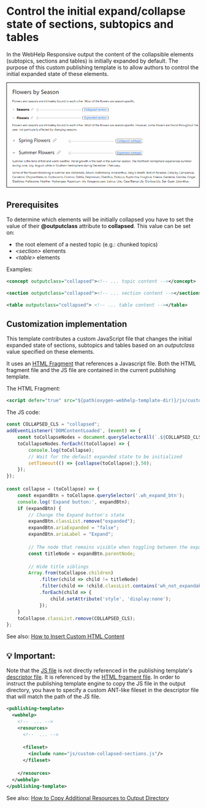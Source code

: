 # Control the initial expand/collapse state  of sections, subtopics and tables

In the WebHelp Responsive output the content of the collapsible elements (subtopics, sections and tables) is initially expanded by default.
The purpose of this custom publishing template is to allow authors to control the initial expanded state of these elements.

![Collapsible elements](media/collapsible-elements.png)

## Prerequisites

To determine which elements will be initially collapsed you have to set the value of their **@outputclass** attribute to **collapsed**. This value can be set on: 

- the root element of a nested topic (e.g.: chunked topics)
- *&lt;section>* elements
- *&lt;table>* elements

Examples:
```xml
<concept outputclass="collapsed"><!-- ... topic content --></concept>
```
```xml
<section outputclass="collapsed"><!-- ... section content --></section>
```
```xml
<table outputclass="collapsed"> <!-- ... table content --></table>
```


## Customization implementation
This template contributes a custom JavaScript file that changes the initial expanded state of sections, subtopics and tables based on an _outputclass_ value specified on these elements.

It uses an [HTML Fragment](https://www.oxygenxml.com/doc/ug-webhelp-responsive/topics/wh-add-custom-html.html) that references a Javascript file. Both the HTML fragment file and the JS file are contained in the current publishing template.

The HTML Fragment:
```xml
<script defer="true" src="${path(oxygen-webhelp-template-dir)}/js/custom-collapsed-sections.js"></script>
```
The JS code:
```js
const COLLAPSED_CLS = "collapsed";
addEventListener('DOMContentLoaded', (event) => {
    const toCollapseNodes = document.querySelectorAll(`.${COLLAPSED_CLS}`);
    toCollapseNodes.forEach((toCollapse) => {
        console.log(toCollapse);
        // Wait for the default expanded state to be initialized
        setTimeout(() => {collapse(toCollapse);},50);
    });
});

const collapse = (toCollapse) => {
    const expandBtn = toCollapse.querySelector('.wh_expand_btn');
    console.log('Expand button:', expandBtn);
    if (expandBtn) {
        // Change the Expand button's state
        expandBtn.classList.remove("expanded");
        expandBtn.ariaExpanded = "false";
        expandBtn.ariaLabel = "Expand";

        // The node that remains visible when toggling between the expanded and collapsed states
        const titleNode = expandBtn.parentNode;
        
        // Hide title siblings
        Array.from(toCollapse.children)
            .filter(child => child != titleNode)
            .filter(child => !child.classList.contains('wh_not_expandable'))
            .forEach(child => {
                child.setAttribute('style', 'display:none');
            });
    }
    toCollapse.classList.remove(COLLAPSED_CLS);
};
```
See also: [How to Insert Custom HTML Content](https://www.oxygenxml.com/doc/ug-webhelp-responsive/topics/wh-add-custom-html.html) 

## :bulb: Important:
Note that the [JS file](js/custom-collapsed-sections.js) is not directly referenced in the publishing template's [descriptor file](custom-collapsed-sections.opt). It is referenced by the [HTML frgament file](fragments/script.xml).
In order to instruct the publishing template engine to copy the JS file in the output directory, you have to specify a custom ANT-like fileset in the descriptor file that will match the path of the JS file.

```xml
<publishing-template>
  <webhelp>       
    <!--  ... -->
    <resources>
      <!--  ... -->
      
      <fileset>
        <include name="js/custom-collapsed-sections.js"/>
      </fileset>
    
    </resources>
  </webhelp>
</publishing-template>  
```
See also: [How to Copy Additional Resources to Output Directory](https://www.oxygenxml.com/doc/ug-webhelp-responsive/topics/whr-copy-additional-resources.html)

